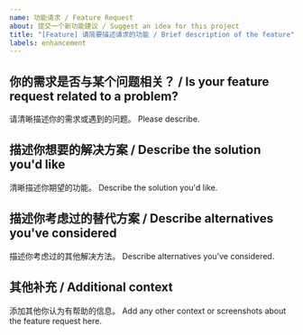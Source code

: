 ```yaml
---
name: 功能请求 / Feature Request
about: 提交一个新功能建议 / Suggest an idea for this project
title: "[Feature] 请简要描述请求的功能 / Brief description of the feature"
labels: enhancement
---
```


## 你的需求是否与某个问题相关？ / Is your feature request related to a problem?
请清晰描述你的需求或遇到的问题。
Please describe.

## 描述你想要的解决方案 / Describe the solution you'd like
清晰描述你期望的功能。
Describe the solution you'd like.

## 描述你考虑过的替代方案 / Describe alternatives you've considered
描述你考虑过的其他解决方法。
Describe alternatives you've considered.

## 其他补充 / Additional context
添加其他你认为有帮助的信息。
Add any other context or screenshots about the feature request here.